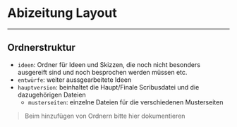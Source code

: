 # Abizeitung Layout #
---
## Ordnerstruktur ##
- `ideen`: Ordner für Ideen und Skizzen, die noch nicht besonders ausgereift sind und noch besprochen werden müssen etc.
- `entwürfe`: weiter aussgearbeitete Ideen
- `hauptversion`: beinhaltet die Haupt/Finale Scribusdatei und die dazugehörigen Dateien
  - `musterseiten`: einzelne Dateien für die verschiedenen Musterseiten

> Beim hinzufügen von Ordnern bitte hier dokumentieren